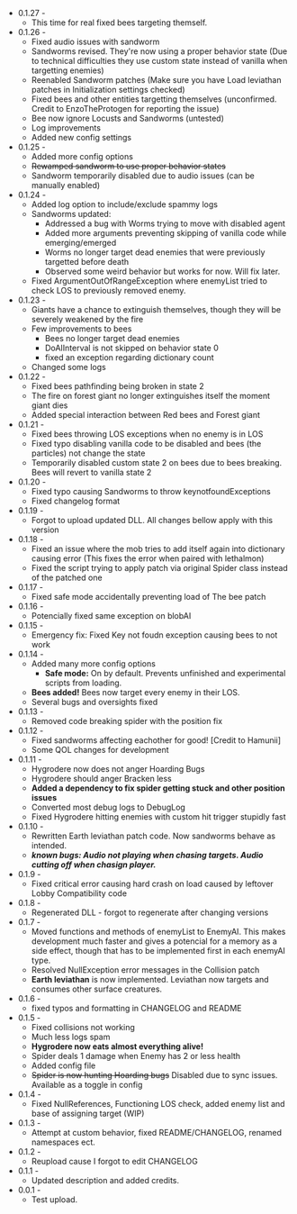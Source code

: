 - 0.1.27 - <br>
	- This time for real fixed bees targeting themself.
- 0.1.26 - <br>
	- Fixed audio issues with sandworm
	- Sandworms revised. They're now using a proper behavior state (Due to technical difficulties they use custom state instead of vanilla when targetting enemies)
	- Reenabled Sandworm patches (Make sure you have Load leviathan patches in Initialization settings checked)
	- Fixed bees and other entities targetting themselves (unconfirmed. Credit to EnzoTheProtogen for reporting the issue)
	- Bee now ignore Locusts and Sandworms (untested)
	- Log improvements
	- Added new config settings
- 0.1.25 - <br>
	- Added more config options
	- ~~Rewamped sandworm to use proper behavior states~~
	- Sandworm temporarily disabled due to audio issues (can be manually enabled)
- 0.1.24 - <br>
	- Added log option to include/exclude spammy logs
	- Sandworms updated:
		- Addressed a bug with Worms trying to move with disabled agent
		- Added more arguments preventing skipping of vanilla code while emerging/emerged
		- Worms no longer target dead enemies that were previously targetted before death
		- Observed some weird behavior but works for now. Will fix later.
	- Fixed ArgumentOutOfRangeException where enemyList tried to check LOS to previously removed enemy.
- 0.1.23 - <br>
	- Giants have a chance to extinguish themselves, though they will be severely weakened by the fire
	- Few improvements to bees
		- Bees no longer target dead enemies
		- DoAIInterval is not skipped on behavior state 0
		- fixed an exception regarding dictionary count
	- Changed some logs
- 0.1.22 - <br>
	- Fixed bees pathfinding being broken in state 2
	- The fire on forest giant no longer extinguishes itself the moment giant dies
	- Added special interaction between Red bees and Forest giant
- 0.1.21 - <br>
	- Fixed bees throwing LOS exceptions when no enemy is in LOS
	- Fixed typo disabling vanilla code to be disabled and bees (the particles) not change the state
	- Temporarily disabled custom state 2 on bees due to bees breaking. Bees will revert to vanilla state 2
- 0.1.20 - <br>
	- Fixed typo causing Sandworms to throw keynotfoundExceptions
	- Fixed changelog format
- 0.1.19 - <br>
	- Forgot to upload updated DLL. All changes bellow apply with this version
- 0.1.18 - <br>
	- Fixed an issue where the mob tries to add itself again into dictionary causing error (This fixes the error when paired with lethalmon)
	- Fixed the script trying to apply patch via original Spider class instead of the patched one
- 0.1.17 - <br>
	- Fixed safe mode accidentally preventing load of The bee patch
- 0.1.16 - <br>
	- Potencially fixed same exception on blobAI
- 0.1.15 - <br>
	- Emergency fix: Fixed Key not foudn exception causing bees to not work  
- 0.1.14 - <br>
	- Added many more config options
		- **Safe mode:** On by default. Prevents unfinished and experimental scripts from loading.
	- **Bees added!** Bees now target every enemy in their LOS.
	- Several bugs and oversights fixed
 - 0.1.13 - <br>
	- Removed code breaking spider with the position fix
 - 0.1.12 - <br>
	- Fixed sandworms affecting eachother for good! [Credit to Hamunii]
	- Some QOL changes for development
- 0.1.11 - <br>
	- Hygrodere now does not anger Hoarding Bugs
	- Hygrodere should anger Bracken less
	- **Added a dependency to fix spider getting stuck and other position issues**
	- Converted most debug logs to DebugLog
	- Fixed Hygrodere hitting enemies with custom hit trigger stupidly fast
- 0.1.10 - <br>
	- Rewritten Earth leviathan patch code. Now sandworms behave as intended.
	- ***known bugs: Audio not playing when chasing targets. Audio cutting off when chasign player.***
- 0.1.9 - <br>
	- Fixed critical error causing hard crash on load caused by leftover Lobby Compatibility code
- 0.1.8 - <br>
	- Regenerated DLL - forgot to regenerate after changing versions
- 0.1.7 - <br>
	- Moved functions and methods of enemyList to EnemyAI. This makes development much faster and gives a potencial for a memory as a side effect, though that has to be implemented first in each enemyAI type.
	- Resolved NullException error messages in the Collision patch
	- **Earth leviathan** is now implemented. Leviathan now targets and consumes other surface creatures.
- 0.1.6 - <br>
	- fixed typos and formatting in CHANGELOG and README
- 0.1.5 - <br>
	- Fixed collisions not working
	- Much less logs spam
	- **Hygrodere now eats almost everything alive!**
	- Spider deals 1 damage when Enemy has 2 or less health
	- Added config file
	- ~~Spider is now hunting Hoarding bugs~~ Disabled due to sync issues. Available as a toggle in config
- 0.1.4 - <br>
	- Fixed NullReferences, Functioning LOS check, added enemy list and base of assigning target (WIP)
- 0.1.3 - <br>
	- Attempt at custom behavior, fixed README/CHANGELOG, renamed namespaces ect.
- 0.1.2 - <br>
	- Reupload cause I forgot to edit CHANGELOG
- 0.1.1 - <br>
	- Updated description and added credits.
- 0.0.1 - <br>
	- Test upload.
